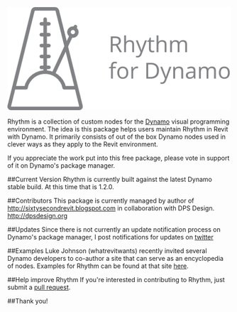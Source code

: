 ﻿![Image](rhythm-logo.png)

Rhythm is a collection of custom nodes for the [Dynamo](http://www.dynamobim.org) visual programming environment. The idea is this package helps users maintain Rhythm in Revit with Dynamo. It primarily consists of out of the box Dynamo nodes used in clever ways as they apply to the Revit environment.

If you appreciate the work put into this free package, please vote in support of it on Dynamo's package manager.

##Current Version
Rhythm is currently built against the latest Dynamo stable build. At this time that is 1.2.0.

##Contributors
This package is currently managed by author of http://sixtysecondrevit.blogspot.com in collaboration with DPS Design. http://dpsdesign.org

##Updates
Since there is not currently an update notification process on Dynamo's package manager, I post notifications for updates on [twitter](https://twitter.com/60secondrevit)

##Examples
Luke Johnson (whatrevitwants) recently invited several Dynamo developers to co-author a site that can serve as an encyclopedia of nodes. Examples for Rhythm can be found at that site [here](http://dynamonodes.com/2016/01/27/rhythm-node-index/).

##Help improve Rhythm
If you're interested in contributing to Rhythm, just submit a [pull request](https://github.com/sixtysecondrevit/RhythmForDynamo/pulls).

##Thank you!
